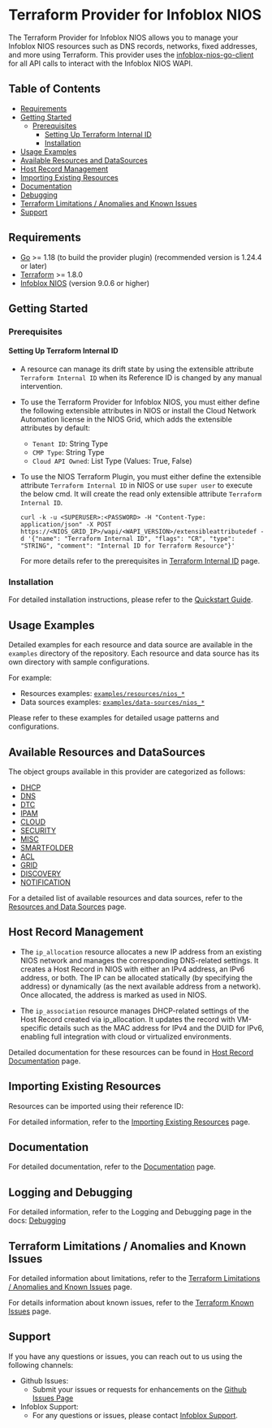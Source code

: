 # Terraform Provider for Infoblox NIOS

The Terraform Provider for Infoblox NIOS allows you to manage your Infoblox NIOS resources such as DNS records, networks, fixed addresses, and more using Terraform. This provider uses the [infoblox-nios-go-client](https://github.com/infobloxopen/infoblox-nios-go-client) for all API calls to interact with the Infoblox NIOS WAPI.


## Table of Contents

- [Requirements](#requirements)
- [Getting Started](#getting-started)
  - [Prerequisites](#prerequisites)
    - [Setting Up Terraform Internal ID](#setting-up-terraform-internal-id)
    - [Installation](#installation)
- [Usage Examples](#usage-examples)
- [Available Resources and DataSources](#available-resources-and-datasources)
- [Host Record Management](#host-record-management)
- [Importing Existing Resources](#importing-existing-resources)
- [Documentation](#documentation)
- [Debugging](#logging-and-debugging)
- [Terraform Limitations / Anomalies and Known Issues](#terraform-limitations--anomalies-and-known-issues)
- [Support](#support)

## Requirements

- [Go](https://golang.org/doc/install) >= 1.18 (to build the provider plugin) (recommended version is 1.24.4 or later)
- [Terraform](https://www.terraform.io/downloads.html) >= 1.8.0
- [Infoblox NIOS](https://www.infoblox.com/products/nios/) (version 9.0.6 or higher)

## Getting Started

### Prerequisites

#### Setting Up Terraform Internal ID

- A resource can manage its drift state by using the extensible attribute `Terraform Internal ID` when its Reference ID is changed by any manual intervention.
- To use the Terraform Provider for Infoblox NIOS, you must either define the following extensible attributes in NIOS or 
  install the Cloud Network Automation license in the NIOS Grid, which adds the extensible attributes by default:
  * `Tenant ID`: String Type 
  * `CMP Type`: String Type 
  * `Cloud API Owned`: List Type (Values: True, False)
- To use the NIOS Terraform Plugin, you must either define the extensible attribute `Terraform Internal ID`
  in NIOS or use `super user` to execute the below cmd. It will create the read only extensible attribute `Terraform Internal ID`.

  ```shell
  curl -k -u <SUPERUSER>:<PASSWORD> -H "Content-Type: application/json" -X POST https://<NIOS_GRID_IP>/wapi/<WAPI_VERSION>/extensibleattributedef -d '{"name": "Terraform Internal ID", "flags": "CR", "type": "STRING", "comment": "Internal ID for Terraform Resource"}'
  ``` 

  For more details refer to the prerequisites in [Terraform Internal ID](guides/tf_internal_id) page.

### Installation

For detailed installation instructions, please refer to the [Quickstart Guide](guides/quickstart.md).

## Usage Examples

Detailed examples for each resource and data source are available in the `examples` directory of the repository. Each resource and data source has its own directory with sample configurations.

For example:
- Resources examples: [`examples/resources/nios_*`](examples/resources/)
- Data sources examples: [`examples/data-sources/nios_*`](examples/data-sources/)

Please refer to these examples for detailed usage patterns and configurations. 

## Available Resources and DataSources

The object groups available in this provider are categorized as follows:
  - [DHCP](guides/resources_datasources.md#dhcp)
  - [DNS](guides/resources_datasources.md#dns)
  - [DTC](guides/resources_datasources.md#dtc)
  - [IPAM](guides/resources_datasources.md#ipam)
  - [CLOUD](guides/resources_datasources.md#cloud)
  - [SECURITY](guides/resources_datasources.md#security)
  - [MISC](guides/resources_datasources.md#misc)
  - [SMARTFOLDER](guides/resources_datasources.md#smartfolder)
  - [ACL](guides/resources_datasources.md#acl)
  - [GRID](guides/resources_datasources.md#grid)
  - [DISCOVERY](guides/resources_datasources.md#discovery)
  - [NOTIFICATION](guides/resources_datasources.md#notification)

For a detailed list of available resources and data sources, refer to the [Resources and Data Sources](guides/resources_datasources.md) page.

## Host Record Management

- The `ip_allocation` resource allocates a new IP address from an existing NIOS network and manages the corresponding DNS-related settings. It creates a Host Record in NIOS with either an IPv4 address, an IPv6 address, or both. The IP can be allocated statically (by specifying the address) or dynamically (as the next available address from a network). Once allocated, the address is marked as used in NIOS.

- The `ip_association` resource manages DHCP-related settings of the Host Record created via ip_allocation. It updates the record with VM-specific details such as the MAC address for IPv4 and the DUID for IPv6, enabling full integration with cloud or virtualized environments.

Detailed documentation for these resources can be found in [Host Record Documentation](guides/host_record.md) page.

## Importing Existing Resources

Resources can be imported using their reference ID:

For detailed information, refer to the [Importing Existing Resources](guides/importing_resources.md) page.

## Documentation

For detailed documentation, refer to the [Documentation](guides/documentation.md) page.

## Logging and Debugging

For detailed information, refer to the Logging and Debugging page in the docs: [Debugging](guides/logging_debugging.md)

##  Terraform Limitations / Anomalies and Known Issues

For detailed information about limitations, refer to the [Terraform Limitations / Anomalies and Known Issues](guides/limitations.md) page.

For details information about known issues, refer to the [Terraform Known Issues](guides/known_issues.md) page.

## Support

If you have any questions or issues, you can reach out to us using the following channels:

- Github Issues:
  - Submit your issues or requests for enhancements on the [Github Issues Page](https://github.com/infobloxopen/terraform-provider-nios/issues)
- Infoblox Support:
  - For any questions or issues, please contact [Infoblox Support](https://info.infoblox.com/contact-form/).
